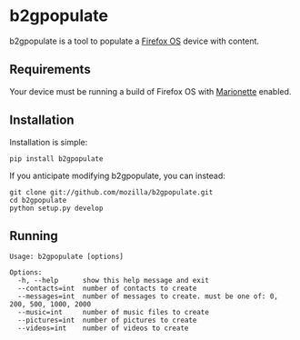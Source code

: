 # b2gpopulate

b2gpopulate is a tool to populate a
[Firefox OS](https://developer.mozilla.org/en-US/docs/Mozilla/Firefox_OS)
device with content.

## Requirements

Your device must be running a build of Firefox OS with
[Marionette](https://developer.mozilla.org/docs/Marionette) enabled.

## Installation

Installation is simple:

    pip install b2gpopulate

If you anticipate modifying b2gpopulate, you can instead:

    git clone git://github.com/mozilla/b2gpopulate.git
    cd b2gpopulate
    python setup.py develop

## Running

    Usage: b2gpopulate [options]

    Options:
      -h, --help      show this help message and exit
      --contacts=int  number of contacts to create
      --messages=int  number of messages to create. must be one of: 0, 200, 500, 1000, 2000
      --music=int     number of music files to create
      --pictures=int  number of pictures to create
      --videos=int    number of videos to create

